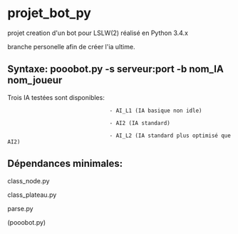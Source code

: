 projet_bot_py
=============

projet creation d'un bot pour LSLW(2) réalisé en Python 3.4.x

branche personelle afin de créer l'ia ultime.

Syntaxe: pooobot.py -s serveur:port -b nom_IA nom_joueur
-----------------------------------------------------
Trois IA testées sont disponibles:  

                                    - AI_L1 (IA basique non idle)
                                    
                                    - AI2 (IA standard)
                                    
                                    - AI_L2 (IA standard plus optimisé que AI2)
                                    
Dépendances minimales:
----------------------
 class_node.py
 
 class_plateau.py
 
 parse.py

(pooobot.py)
